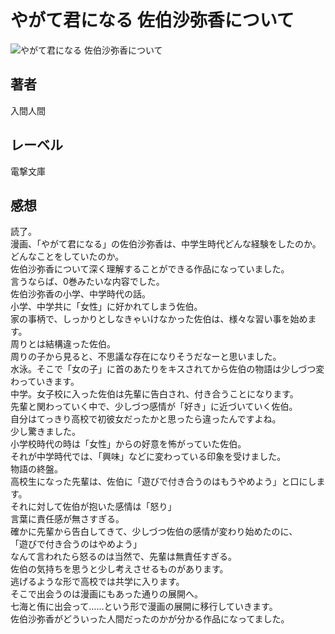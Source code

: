 # やがて君になる 佐伯沙弥香について

![やがて君になる 佐伯沙弥香について](https://imgur.com/3WWJr2i.png)

## 著者

入間人間

## レーベル

電撃文庫

## 感想

読了。  
漫画、「やがて君になる」の佐伯沙弥香は、中学生時代どんな経験をしたのか。どんなことをしていたのか。  
佐伯沙弥香について深く理解することができる作品になっていました。  
言うならば、0巻みたいな内容でした。  
佐伯沙弥香の小学、中学時代の話。  
小学、中学共に「女性」に好かれてしまう佐伯。  
家の事柄で、しっかりとしなきゃいけなかった佐伯は、様々な習い事を始めます。  
周りとは結構違った佐伯。  
周りの子から見ると、不思議な存在になりそうだなーと思いました。  
水泳。そこで「女の子」に首のあたりをキスされてから佐伯の物語は少しづつ変わっていきます。  
中学。女子校に入った佐伯は先輩に告白され、付き合うことになります。  
先輩と関わっていく中で、少しづつ感情が「好き」に近づいていく佐伯。  
自分はてっきり高校で初彼女だったかと思ったら違ったんですよね。  
少し驚きました。  
小学校時代の時は「女性」からの好意を怖がっていた佐伯。  
それが中学時代では、「興味」などに変わっている印象を受けました。  
物語の終盤。  
高校生になった先輩は、佐伯に「遊びで付き合うのはもうやめよう」と口にします。  
それに対して佐伯が抱いた感情は「怒り」  
言葉に責任感が無さすぎる。  
確かに先輩から告白してきて、少しづつ佐伯の感情が変わり始めたのに、  
「遊びで付き合うのはやめよう」  
なんて言われたら怒るのは当然で、先輩は無責任すぎる。  
佐伯の気持ちを思うと少し考えさせるものがあります。  
逃げるような形で高校では共学に入ります。  
そこで出会うのは漫画にもあった通りの展開へ。  
七海と侑に出会って……という形で漫画の展開に移行していきます。  
佐伯沙弥香がどういった人間だったのかが分かる作品になってました。  
